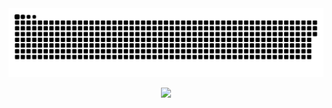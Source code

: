 <picture>
  <source media="(prefers-color-scheme: dark)" srcset="https://github.com/ravioli1369/ravioli1369/blob/output/github-contribution-grid-snake-dark.svg" />
  <source media="(prefers-color-scheme: light)" srcset="https://github.com/ravioli1369/ravioli1369/blob/output/github-contribution-grid-snake.svg" />
  <img alt="github-snake" src="https://github.com/ravioli1369/ravioli1369/blob/output/github-contribution-grid-snake.svg" />
</picture>
<p align="center">
  <a href="https://skillicons.dev">
    <img src="https://skillicons.dev/icons?i=linux,py,pytorch,flask,latex,html,css,js,ts,git,vim" />
  </a>
</p>
